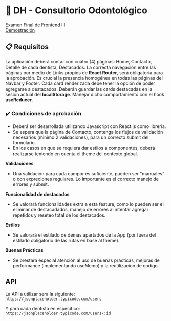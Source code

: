 # 🦷 DH - Consultorio Odontológico 
Examen Final de Frontend III  
[Demostración](https://finalfront3mastricola.vercel.app/)

## 📋 Requisitos
La aplicación deberá contar con cuatro (4) páginas: Home, Contacto, Detalle de cada dentista, Destacados.
La correcta navegación entre las páginas por medio de Links propios de **React Router**, será obligatoria para la aprobación.
Es crucial la presencia homogénea en todas las páginas del Navbar y Footer.
Cada card renderizada debe tener la opción de poder agregarse a destacados.
Deberán guardar las cards destacadas en la sesión actual del **localStorage**.
Manejar dicho comportamiento con el hook **useReducer.**

### ✔️ Condiciones de aprobación
- Deberá ser desarrollada utilizando Javascript con React.js como libreria.
- Se espera que la página de Contacto, contenga los flujos de validación necesarios (minimo 2 validaciones), para un correcto submit del formulario.
- En los casos en que se requiera dar estilos a componentes, deberá realizarse teniendo en cuenta el theme del contexto global.

**Validaciones**
- Una validación para cada campor es suficiente, pueden ser "manuales" o con expreciones regulares. Lo importante es el correcto manejo de errores y submit.

**Funcionalidad de destacados**
- Se valorará funcionalidades extra a esta feature, como lo pueden ser el eliminar de destacadados, manejo de errores al intentar agregar repetidos y reseteo total de los destacados.

**Estilos**
- Se valorará el estilado de demas apartados de la App (por fuera del estilado obligatorio de las rutas en base al theme).

**Buenas Prácticas**
- Se prestará especial atención al uso de buenas prácticas, mejoras de performance (implementando useMemo) y la reutilizacion de codigo.

## API
La API a utilizar sera la siguiente:
`https://jsonplaceholder.typicode.com/users`

Y para cada dentista en especifico:
`https://jsonplaceholder.typicode.com/users/:id`

